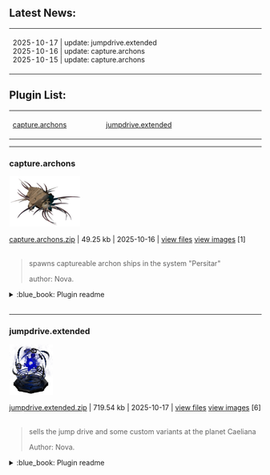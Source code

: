 ## Latest News:
<table>
<tr>
<td><img width="882" height="1"><br>
2025-10-17 | update: jumpdrive.extended<br>
2025-10-16 | update: capture.archons<br>
2025-10-15 | update: capture.archons<br>
<img width="882" height="1"><br>
</td>
</tr>
</table>


## Plugin List:<br>
<table>
<tr valign="top">
<td><img width="294" height="1"><br>
<a href="README.md#capturearchons">capture.archons</a><br>
<img width="294" height="1"><br></td><td><img width="294" height="1"><br>
<a href="README.md#jumpdriveextended">jumpdrive.extended</a><br>
<img width="294" height="1"><br></td><td><img width="294" height="1"><br>
<img width="294" height="1"><br></td></tr></table>





---

### capture.archons

<img src="myplugins/capture.archons/icon.png" height="100">

[capture.archons.zip](https://github.com/Nova1422/plugins/releases/download/v1.0.2-capture.archons/capture.archons.zip) | 49.25 kb | 2025-10-16 | [view files](https://github.com/Nova1422/plugins/tree/main/myplugins/capture.archons/) <a href="res/imagemd/capture.archons.md">view images</a> [1]<br>
<br>
>spawns captureable archon ships in the system "Persitar"
>
>
>author: Nova.
<details>
<summary>:blue_book: Plugin readme</summary>
<blockquote>spawns captureable Archon ships in the system "Persitar" every 10 minutes, PS- pre existing archon can't be captured nor will be angered. And capturing the spawned archons will not be any easier



</blockquote>
</details>

<br>


---

### jumpdrive.extended

<img src="myplugins/jumpdrive.extended/icon.png" height="100">

[jumpdrive.extended.zip](https://github.com/Nova1422/plugins/releases/download/v1.0.0-jumpdrive.extended/jumpdrive.extended.zip) | 719.54 kb | 2025-10-17 | [view files](https://github.com/Nova1422/plugins/tree/main/myplugins/jumpdrive.extended/) <a href="res/imagemd/jumpdrive.extended.md">view images</a> [6]<br>
<br>
>sells the jump drive and some custom variants at the planet Caeliana
>
>
>
>
>Author: Nova.
<details>
<summary>:blue_book: Plugin readme</summary>
<blockquote>Sells the jump drive and a couple upgraded variants at planet Caeliana



Variants-

Point drive: "A strange, ominous, blue-tinted version of the jump drive. More mysterious, more potent, and unlike anything known before. Origin  unknown, Behaviour erratic, Performance unmatched"

Range- 5x



Point drive(Unleashed): "Legends say this thing willed itself into existence."

Range- Enough

</blockquote>
</details>

<br>

